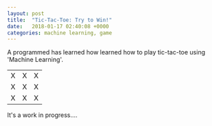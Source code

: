 ```yaml
---
layout: post
title:  "Tic-Tac-Toe: Try to Win!"
date:   2018-01-17 02:40:08 +0000
categories: machine learning, game
---
```

A programmed has learned how learned how to play tic-tac-toe using 'Machine Learning'. 

<html>
	<body>
			<div class="post1">
				<table>
					<tr>
						<td><div class="x hidden">X</div></td>
						<td><div class="x hidden">X</div></td>
						<td><div class="x hidden">X</div></td>
					</tr>
					<tr>
						<td><div class="x hidden">X</div></td>
						<td><div class="x hidden">X</div></td>
						<td><div class="x hidden">X</div></td>
					</tr>
					<tr>
						<td><div class="x hidden">X</div></td>
						<td><div class="x hidden">X</div></td>
						<td><div class="x hidden">X</div></td>
					</tr>
				</table>
			</div>
		<script src="../js/post1_js.js"></script>
	</body>
</html>

It's a work in progress....
